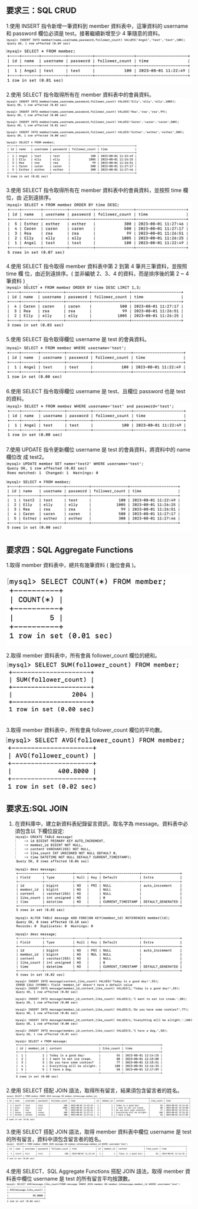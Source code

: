## 要求三：SQL CRUD
1.使用 INSERT 指令新增一筆資料到 member 資料表中，這筆資料的 username 和 password 欄位必須是 test。接著繼續新增至少 4 筆隨意的資料。
![image](https://github.com/ismeleft/wehelp-stage1/blob/main/week5/%E6%AD%A5%E9%A9%9F%E6%88%AA%E5%9C%96/3-1.png)
![image](https://github.com/ismeleft/wehelp-stage1/blob/main/week5/%E6%AD%A5%E9%A9%9F%E6%88%AA%E5%9C%96/3-1-1.png)

2.使用 SELECT 指令取得所有在 member 資料表中的會員資料。
![image](https://github.com/ismeleft/wehelp-stage1/blob/main/week5/%E6%AD%A5%E9%A9%9F%E6%88%AA%E5%9C%96/3-2.png)

3.使用 SELECT 指令取得所有在 member 資料表中的會員資料，並按照 time 欄位，由
近到遠排序。
![image](https://github.com/ismeleft/wehelp-stage1/blob/main/week5/%E6%AD%A5%E9%A9%9F%E6%88%AA%E5%9C%96/3-3.png)

4.使用 SELECT 指令取得 member 資料表中第 2 到第 4 筆共三筆資料，並按照 time 欄
位，由近到遠排序。( 並非編號 2、3、4 的資料，而是排序後的第 2 ~ 4 筆資料 )
![image](https://github.com/ismeleft/wehelp-stage1/blob/main/week5/%E6%AD%A5%E9%A9%9F%E6%88%AA%E5%9C%96/3-4.png)

5.使用 SELECT 指令取得欄位 username 是 test 的會員資料。
![image](https://github.com/ismeleft/wehelp-stage1/blob/main/week5/%E6%AD%A5%E9%A9%9F%E6%88%AA%E5%9C%96/3-5.png)

6.使用 SELECT 指令取得欄位 username 是 test、且欄位 password 也是 test 的資料。
![image](https://github.com/ismeleft/wehelp-stage1/blob/main/week5/%E6%AD%A5%E9%A9%9F%E6%88%AA%E5%9C%96/3-6.png)

7.使用 UPDATE 指令更新欄位 username 是 test 的會員資料，將資料中的 name 欄位改
成 test2。
![image](https://github.com/ismeleft/wehelp-stage1/blob/main/week5/%E6%AD%A5%E9%A9%9F%E6%88%AA%E5%9C%96/3-7.png)

## 要求四：SQL Aggregate Functions
1.取得 member 資料表中，總共有幾筆資料 ( 幾位會員 )。

![image](https://github.com/ismeleft/wehelp-stage1/blob/main/week5/%E6%AD%A5%E9%A9%9F%E6%88%AA%E5%9C%96/4-1.png)

2.取得 member 資料表中，所有會員 follower_count 欄位的總和。
![image](https://github.com/ismeleft/wehelp-stage1/blob/main/week5/%E6%AD%A5%E9%A9%9F%E6%88%AA%E5%9C%96/4-2.png)

3.取得 member 資料表中，所有會員 follower_count 欄位的平均數。
![image](https://github.com/ismeleft/wehelp-stage1/blob/main/week5/%E6%AD%A5%E9%A9%9F%E6%88%AA%E5%9C%96/4-3.png)

## 要求五:SQL JOIN
1. 在資料庫中，建立新資料表紀錄留言資訊，取名字為 message。資料表中必須包含以
下欄位設定:
![image](https://github.com/ismeleft/wehelp-stage1/blob/main/week5/%E6%AD%A5%E9%A9%9F%E6%88%AA%E5%9C%96/5-1.png)
![image](https://github.com/ismeleft/wehelp-stage1/blob/main/week5/%E6%AD%A5%E9%A9%9F%E6%88%AA%E5%9C%96/5-1-1.png)

2.使用 SELECT 搭配 JOIN 語法，取得所有留言，結果須包含留言者的姓名。
![image](https://github.com/ismeleft/wehelp-stage1/blob/main/week5/%E6%AD%A5%E9%A9%9F%E6%88%AA%E5%9C%96/5-2.png)

3.使用 SELECT 搭配 JOIN 語法，取得 member 資料表中欄位 username 是 test 的所有留言，資料中須包含留言者的姓名。
![image](https://github.com/ismeleft/wehelp-stage1/blob/main/week5/%E6%AD%A5%E9%A9%9F%E6%88%AA%E5%9C%96/5-3.png)

4.使用 SELECT、SQL Aggregate Functions 搭配 JOIN 語法，取得 member 資料表中欄位 username 是 test 的所有留言平均按讚數。
![image](https://github.com/ismeleft/wehelp-stage1/blob/main/week5/%E6%AD%A5%E9%A9%9F%E6%88%AA%E5%9C%96/5-4.png)
   

